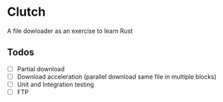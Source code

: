 # Clutch 
A file dowloader as an exercise to learn Rust

## Todos
- [ ] Partial download
- [ ] Download acceleration (parallel download same file in multiple blocks)
- [ ] Unit and Integration testing
- [ ] FTP
